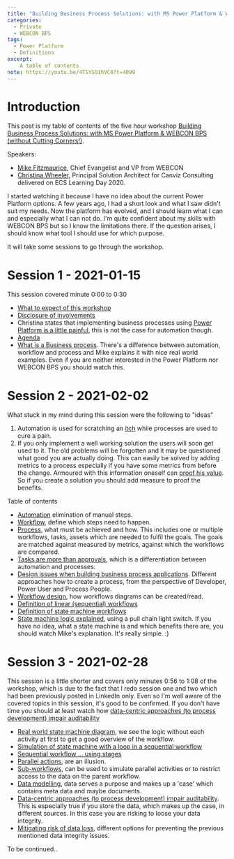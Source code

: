 ```yaml
---
title: "Building Business Process Solutions: with MS Power Platform & WEBCON BPS (without Cutting Corners!) (ongoing)"
categories:
  - Private
  - WEBCON BPS
tags:
  - Power Platform
  - Definitions
excerpt:
    A table of contents 
note: https://youtu.be/4TSYSO1hVC0?t=4099
---
```



# Introduction
This post is my table of contents of the five hour workshop
[Building Business Process Solutions: with MS Power Platform & WEBCON BPS (without Cutting Corners!)](https://www.youtube.com/watch?v=4TSYSO1hVC0). 

Speakers:
- [Mike Fitzmaurice](https://www.google.com/url?sa=t&rct=j&q=&esrc=s&source=web&cd=&cad=rja&uact=8&ved=2ahUKEwi9i5SitY3vAhUH_qQKHSEjBUsQFjALegQIBhAD&url=https%3A%2F%2Fwww.linkedin.com%2Fin%2Fmikefitzmaurice&usg=AOvVaw2EixABzoWFsiDwzhOJV6lt), Chief Evangelist and VP from WEBCON
- [Christina Wheeler](https://mvp.microsoft.com/en-us/PublicProfile/5002830), Principal Solution Architect for Canviz Consulting delivered on ECS Learning Day 2020.

I started watching it because I have no idea about the current Power Platform options. A few years ago, I had a short look and what I saw didn't suit my needs. Now the platform has evolved, and I should learn what I can and especially what I can not do. I'm quite confident about my skills with WEBCON BPS but so I know the limitations there. If the question arises, I should know what tool I should use for which purpose.

It will take some sessions to go through the workshop.

# Session 1 - 2021-01-15
This session covered minute 0:00 to 0:30

- [What to expect of this workshop](https://youtu.be/4TSYSO1hVC0?t=886)
- [Disclosure of involvements](https://youtu.be/4TSYSO1hVC0?t=983)
- Christina states that implementing business processes using [Power Platform is a little painful](https://youtu.be/4TSYSO1hVC0?t=1004), this is not the case for automation though.
- [Agenda](https://youtu.be/4TSYSO1hVC0?t=1229)
- [What is a Business process](https://youtu.be/4TSYSO1hVC0?t=1355). There's a difference between automation, workflow and process and Mike explains it with nice real world examples. Even if you are neither interested in the Power Platform nor WEBCON BPS you should watch this. 

# Session 2 - 2021-02-02

What stuck in my mind during this session were the following to "ideas"
1. Automation is used for scratching an [itch](https://youtu.be/4TSYSO1hVC0?t=2415) while processes are used to cure a pain.
2. If you only implement a well working solution the users will soon get used to it. The old problems will be forgotten and it may be questioned what good you are actually doing. This can easily be solved by adding metrics to a process especially if you have some metrics from before the change. Armoured with this information oneself can [proof his value](https://youtu.be/4TSYSO1hVC0?t=2492). So if you create a solution you should add measure to proof the benefits.
   
Table of contents
- [Automation](https://youtu.be/4TSYSO1hVC0?t=1846) elimination of manual steps.
- [Workflow](https://youtu.be/4TSYSO1hVC0?t=1876), define which steps need to happen.
- [Process](https://youtu.be/4TSYSO1hVC0?t=2056), what must be achieved and how. This includes one or multiple workflows, tasks, assets which are needed to fulfil the goals. The goals are matched against measured by metrics, against which the workflows are compared. 
- [Tasks are more than approvals](https://youtu.be/4TSYSO1hVC0?t=2540), which is a differentiation between automation and processes.
- [Design issues when building business process applications](https://youtu.be/4TSYSO1hVC0?t=2731). Different approaches how to create a process, from the perspective of Developer, Power User and Process People. 
- [Workflow design](https://youtu.be/4TSYSO1hVC0?t=2881), how workflows diagrams can be created/read. 
- [Definition of linear (sequential) workflows](https://youtu.be/4TSYSO1hVC0?t=2959) 
- [Definition of state machine workflows](https://youtu.be/4TSYSO1hVC0?t=3089)
- [State machine logic explained](https://youtu.be/4TSYSO1hVC0?t=3270), using a pull chain light switch. If you have no idea, what a state machine is and which benefits there are, you should watch Mike's explanation. It's really simple. :)

# Session 3 - 2021-02-28
This session is a little shorter and covers only minutes 0:56 to 1:08 of the workshop, which is due to the fact that I redo session one and two which had been previously posted in LinkedIn only. 
Even so I'm well aware of the covered topics in this session, it's good to be confirmed. If you don't have time you should at least watch how [data-centric approaches (to process development) impair auditability](https://youtu.be/4TSYSO1hVC0?t=3880)

- [Real world state machine diagram](https://youtu.be/4TSYSO1hVC0?t=3396), we see the logic without each activity at first to get a good overview of the workflow.
- [Simulation of state machine with a loop in  a sequential workflow](https://youtu.be/4TSYSO1hVC0?t=3492)
- [Sequential workflow ... using stages](https://youtu.be/4TSYSO1hVC0?t=3566)
- [Parallel actions](https://youtu.be/4TSYSO1hVC0?t=3566), are an illusion. 
- [Sub-workflows](https://youtu.be/4TSYSO1hVC0?t=3673), can be used to simulate parallel activities or to restrict access to the data on the parent workflow.
- [Data modelling](https://youtu.be/4TSYSO1hVC0?t=3800), data serves a purpose and makes up a 'case' which contains meta data and maybe documents.
- [Data-centric approaches (to process development)  impair auditability](https://youtu.be/4TSYSO1hVC0?t=3880). This is especially true if you store the data, which makes up the case, in different sources. In this case you are risking to loose your data integrity.
- [Mitigating risk of data loss](https://youtu.be/4TSYSO1hVC0?t=3998), different options for preventing the previous mentioned data integrity issues. 


To be continued..